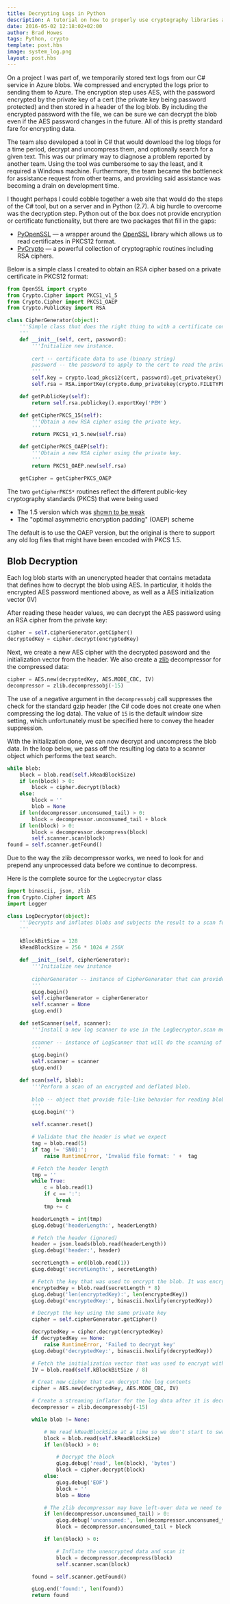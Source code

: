 ```yaml
--- 
title: Decrypting Logs in Python
description: A tutorial on how to properly use cryptography libraries available in Python.
date: 2016-05-02 12:18:02+02:00
author: Brad Howes
tags: Python, crypto
template: post.hbs
image: system_log.png
layout: post.hbs
---
```


On a project I was part of, we temporarily stored text logs from our C# service in Azure blobs. We compressed
and encrypted the logs prior to sending them to Azure. The encryption step uses AES, with the password encrypted
by the private key of a cert (the private key being password protected) and then stored in a header of the log
blob. By including the encrypted password with the file, we can be sure we can decrypt the blob even if the AES
password changes in the future. All of this is pretty standard fare for encrypting data.

The team also developed a tool in C# that would download the log blogs for a time period, decrypt and uncompress
them, and optionally search for a given text. This was our primary way to diagnose a problem reported by another
team. Using the tool was cumbersome to say the least, and it required a Windows machine. Furthermore, the team
became the bottleneck for assistance request from other teams, and providing said assistance was becoming a
drain on development time.

I thought perhaps I could cobble together a web site that would do the steps of the C# tool, but on a server and
in Python (2.7). A big hurdle to overcome was the decryption step. Python out of the box does not provide
encryption or certificate functionality, but there are two packages that fill in the gaps:

* [PyOpenSSL](https://pypi.python.org/pypi/pyOpenSSL) — a wrapper around the [OpenSSL](https://www.openssl.org)
  library which allows us to read certificates in PKCS12 format.
* [PyCrypto](https://www.dlitz.net/software/pycrypto/) — a powerful collection of cryptographic routines
  including RSA ciphers.

Below is a simple class I created to obtain an RSA cipher based on a private certificate in PKCS12 format:

```python
from OpenSSL import crypto
from Crypto.Cipher import PKCS1_v1_5
from Crypto.Cipher import PKCS1_OAEP
from Crypto.PublicKey import RSA

class CipherGenerator(object):
    '''Simple class that does the right thing to with a certificate containing a private key.
    '''
    def __init__(self, cert, password):
        '''Initialize new instance.
        
        cert -- certificate data to use (binary string)
        password -- the password to apply to the cert to read the private key
        '''
        self.key = crypto.load_pkcs12(cert, password).get_privatekey()
        self.rsa = RSA.importKey(crypto.dump_privatekey(crypto.FILETYPE_PEM, self.key))

    def getPublicKey(self):
        return self.rsa.publickey().exportKey('PEM')

    def getCipherPKCS_15(self):
        '''Obtain a new RSA cipher using the private key.
        '''
        return PKCS1_v1_5.new(self.rsa)

    def getCipherPKCS_OAEP(self):
        '''Obtain a new RSA cipher using the private key.
        '''
        return PKCS1_OAEP.new(self.rsa)

    getCipher = getCipherPKCS_OAEP
```

The two `getCipherPKCS*` routines reflect the different public-key cryptography standards (PKCS) that were being
used

* The 1.5 version which was
  [shown to be weak](https://cryptosense.com/why-pkcs1v1-5-encryption-should-be-put-out-of-our-misery/)
* The "optimal asymmetric encryption padding" (OAEP) scheme

The default is to use the OAEP version, but the original is there to support any old log files that might have
been encoded with PKCS 1.5.

## Blob Decryption 

Each log blob starts with an unencrypted header that contains metadata that defines how to decrypt the blob
using AES. In particular, it holds the encrypted AES password mentioned above, as well as a AES initialization
vector (IV)

After reading these header values, we can decrypt the AES password using an RSA cipher from the private key:

```python
cipher = self.cipherGenerator.getCipher()
decryptedKey = cipher.decrypt(encryptedKey)
```

Next, we create a new AES cipher with the decrypted password and the initialization vector from the header. We
also create a [zlib](https://docs.python.org/2/library/zlib.html) decompressor for the compressed data:

```python
cipher = AES.new(decryptedKey, AES.MODE_CBC, IV)
decompressor = zlib.decompressobj(-15)
```

The use of a negative argument in the `decompressobj` call suppresses the check for the standard gzip header
(the C# code does not create one when compressing the log data). The value of `15` is the default window size
setting, which unfortunately must be specified here to convey the header suppression.

With the initialization done, we can now decrypt and uncompress the blob data. In the loop below, we pass off
the resulting log data to a scanner object which performs the text search.

```python
while blob:
    block = blob.read(self.kReadBlockSize)
    if len(block) > 0:
        block = cipher.decrypt(block)
    else:
        block = ''
        blob = None
    if len(decompressor.unconsumed_tail) > 0:
        block = decompressor.unconsumed_tail + block
    if len(block) > 0:
        block = decompressor.decompress(block)
        self.scanner.scan(block)
found = self.scanner.getFound()
```

Due to the way the zlib decompressor works, we need to look for and prepend any unprocessed data before we
continue to decompress.

Here is the complete source for the `LogDecryptor` class

```python
import binascii, json, zlib
from Crypto.Cipher import AES
import Logger

class LogDecryptor(object):
    '''Decrypts and inflates blobs and subjects the result to a scan for interesting log entries.
    '''

    kBlockBitSize = 128
    kReadBlockSize = 256 * 1024 # 256K

    def __init__(self, cipherGenerator):
        '''Initialize new instance
        
        cipherGenerator -- instance of CipherGenerator that can provide a new RSA decryption object
        '''
        gLog.begin()
        self.cipherGenerator = cipherGenerator
        self.scanner = None
        gLog.end()

    def setScanner(self, scanner):
        '''Install a new log scanner to use in the LogDecryptor.scan method.
        
        scanner -- instance of LogScanner that will do the scanning of the unencrypted and inflated log data
        '''
        gLog.begin()
        self.scanner = scanner
        gLog.end()

    def scan(self, blob):
        '''Perform a scan of an encrypted and deflated blob.
        
        blob -- object that provide file-like behavior for reading blob data
        '''
        gLog.begin('')

        self.scanner.reset()

        # Validate that the header is what we expect
        tag = blob.read(5)
        if tag != 'SN01:':
            raise RuntimeError, 'Invalid file format: ' +  tag

        # Fetch the header length
        tmp = ''
        while True:
            c = blob.read(1)
            if c == ':':
                break
            tmp += c

        headerLength = int(tmp)
        gLog.debug('headerLength:', headerLength)

        # Fetch the header (ignored)
        header = json.loads(blob.read(headerLength))
        gLog.debug('header:', header)

        secretLength = ord(blob.read(1))
        gLog.debug('secretLength:', secretLength)

        # Fetch the key that was used to encrypt the blob. It was encrypted with the private key in the cert. 
        encryptedKey = blob.read(secretLength * 8)
        gLog.debug('len(encryptedKey):', len(encryptedKey))
        gLog.debug('encryptedKey:', binascii.hexlify(encryptedKey))

        # Decrypt the key using the same private key
        cipher = self.cipherGenerator.getCipher()

        decryptedKey = cipher.decrypt(encryptedKey)
        if decryptedKey == None:
            raise RuntimeError, 'Failed to decrypt key'
        gLog.debug('decryptedKey:', binascii.hexlify(decryptedKey))

        # Fetch the initialization vector that was used to encrypt with AES
        IV = blob.read(self.kBlockBitSize / 8)

        # Creat new cipher that can decrypt the log contents
        cipher = AES.new(decryptedKey, AES.MODE_CBC, IV)

        # Create a streaming inflator for the log data after it is decrypted
        decompressor = zlib.decompressobj(-15)

        while blob != None:

            # We read kReadBlockSize at a time so we don't start to swap to disk
            block = blob.read(self.kReadBlockSize)
            if len(block) > 0:

                # Decrypt the block
                gLog.debug('read', len(block), 'bytes')
                block = cipher.decrypt(block)
            else:
                gLog.debug('EOF')
                block = ''
                blob = None

            # The zlib decompressor may have left-over data we need to consume
            if len(decompressor.unconsumed_tail) > 0:
                gLog.debug('unconsumed:', len(decompressor.unconsumed_tail))
                block = decompressor.unconsumed_tail + block

            if len(block) > 0:

                # Inflate the unencrypted data and scan it
                block = decompressor.decompress(block)
                self.scanner.scan(block)

        found = self.scanner.getFound()

        gLog.end('found:', len(found))
        return found
```
